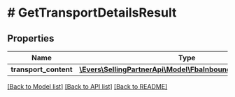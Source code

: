 # # GetTransportDetailsResult

## Properties

Name | Type | Description | Notes
------------ | ------------- | ------------- | -------------
**transport_content** | [**\Evers\SellingPartnerApi\Model\FbaInbound\TransportContent**](TransportContent.md) |  | [optional]

[[Back to Model list]](../../README.md#models) [[Back to API list]](../../README.md#endpoints) [[Back to README]](../../README.md)
